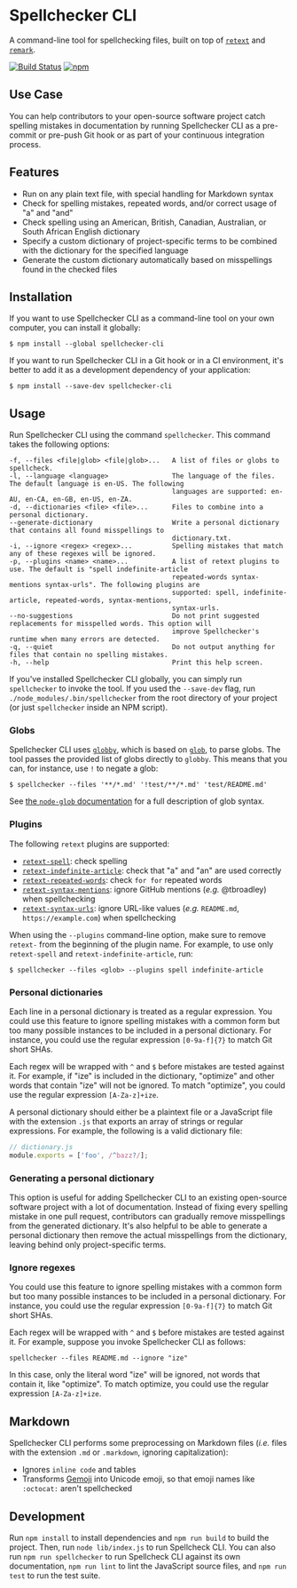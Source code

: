 # Spellchecker CLI

A command-line tool for spellchecking files, built on top of [`retext`](https://github.com/retextjs/retext) and [`remark`](https://github.com/remarkjs/remark).

[![Build Status](https://travis-ci.org/tbroadley/spellchecker-cli.svg?branch=master)](https://travis-ci.org/tbroadley/spellchecker-cli)
[![npm](https://img.shields.io/npm/v/spellchecker-cli.svg)](https://www.npmjs.com/package/spellchecker-cli)

## Use Case

You can help contributors to your open-source software project catch spelling mistakes in documentation by running Spellchecker CLI as a pre-commit or pre-push Git hook or as part of your continuous integration process.

## Features

- Run on any plain text file, with special handling for Markdown syntax
- Check for spelling mistakes, repeated words, and/or correct usage of "a" and "and"
- Check spelling using an American, British, Canadian, Australian, or South African English dictionary
- Specify a custom dictionary of project-specific terms to be combined with the dictionary for the specified language
- Generate the custom dictionary automatically based on misspellings found in the checked files

## Installation

If you want to use Spellchecker CLI as a command-line tool on your own computer, you can install it globally:

```
$ npm install --global spellchecker-cli
```

If you want to run Spellchecker CLI in a Git hook or in a CI environment, it's better to add it as a development dependency of your application:

```
$ npm install --save-dev spellchecker-cli
```

## Usage

Run Spellchecker CLI using the command `spellchecker`. This command takes the following options:

```
-f, --files <file|glob> <file|glob>...   A list of files or globs to spellcheck.
-l, --language <language>                The language of the files. The default language is en-US. The following
                                         languages are supported: en-AU, en-CA, en-GB, en-US, en-ZA.
-d, --dictionaries <file> <file>...      Files to combine into a personal dictionary.
--generate-dictionary                    Write a personal dictionary that contains all found misspellings to
                                         dictionary.txt.
-i, --ignore <regex> <regex>...          Spelling mistakes that match any of these regexes will be ignored.
-p, --plugins <name> <name>...           A list of retext plugins to use. The default is "spell indefinite-article
                                         repeated-words syntax-mentions syntax-urls". The following plugins are
                                         supported: spell, indefinite-article, repeated-words, syntax-mentions,
                                         syntax-urls.
--no-suggestions                         Do not print suggested replacements for misspelled words. This option will
                                         improve Spellchecker's runtime when many errors are detected.
-q, --quiet                              Do not output anything for files that contain no spelling mistakes.
-h, --help                               Print this help screen.
```

If you've installed Spellchecker CLI globally, you can simply run `spellchecker` to invoke the tool. If you used the `--save-dev` flag, run `./node_modules/.bin/spellchecker` from the root directory of your project (or just `spellchecker` inside an NPM script).

### Globs

Spellchecker CLI uses [`globby`](https://github.com/sindresorhus/globby), which is based on [`glob`](https://github.com/isaacs/node-glob), to parse globs. The tool passes the provided list of globs directly to `globby`. This means that you can, for instance, use `!` to negate a glob:

```
$ spellchecker --files '**/*.md' '!test/**/*.md' 'test/README.md'
```

See [the `node-glob` documentation](https://github.com/isaacs/node-glob#glob-primer) for a full description of glob syntax.

### Plugins

The following `retext` plugins are supported:

- [`retext-spell`](https://github.com/retextjs/retext-spell): check spelling
- [`retext-indefinite-article`](https://github.com/retextjs/retext-indefinite-article): check that "a" and "an" are used correctly
- [`retext-repeated-words`](https://github.com/retextjs/retext-repeated-words): check `for for` repeated words
- [`retext-syntax-mentions`](https://github.com/retextjs/retext-syntax-mentions): ignore GitHub mentions (_e.g._ @tbroadley) when spellchecking
- [`retext-syntax-urls`](https://github.com/retextjs/retext-syntax-urls): ignore URL-like values (_e.g._ `README.md`, `https://example.com`) when spellchecking

When using the `--plugins` command-line option, make sure to remove `retext-` from the beginning of the plugin name. For example, to use only `retext-spell` and `retext-indefinite-article`, run:

```
$ spellchecker --files <glob> --plugins spell indefinite-article
```

### Personal dictionaries

Each line in a personal dictionary is treated as a regular expression. You could use this feature to ignore spelling mistakes with a common form but too many possible instances to be included in a personal dictionary. For instance, you could use the regular expression `[0-9a-f]{7}` to match Git short SHAs.

Each regex will be wrapped with `^` and `$` before mistakes are tested against it. For example, if "ize" is included in the dictionary, "optimize" and other words that contain "ize" will not be ignored. To match "optimize", you could use the regular expression `[A-Za-z]+ize`.

A personal dictionary should either be a plaintext file or a JavaScript file with the extension `.js` that exports an array of strings or regular expressions. For example, the following is a valid dictionary file:

```js
// dictionary.js
module.exports = ['foo', /^bazz?/];
```

### Generating a personal dictionary

This option is useful for adding Spellchecker CLI to an existing open-source software project with a lot of documentation. Instead of fixing every spelling mistake in one pull request, contributors can gradually remove misspellings from the generated dictionary. It's also helpful to be able to generate a personal dictionary then remove the actual misspellings from the dictionary, leaving behind only project-specific terms.

### Ignore regexes

You could use this feature to ignore spelling mistakes with a common form but too many possible instances to be included in a personal dictionary. For instance, you could use the regular expression `[0-9a-f]{7}` to match Git short SHAs.

Each regex will be wrapped with `^` and `$` before mistakes are tested against it. For example, suppose you invoke Spellchecker CLI as follows:

```
spellchecker --files README.md --ignore "ize"
```

In this case, only the literal word "ize" will be ignored, not words that contain it, like "optimize". To match optimize, you could use the regular expression `[A-Za-z]+ize`.

## Markdown

Spellchecker CLI performs some preprocessing on Markdown files (_i.e._ files with the extension `.md` or `.markdown`, ignoring capitalization):

- Ignores `inline code` and tables
- Transforms [Gemoji](https://github.com/wooorm/gemoji) into Unicode emoji, so that emoji names like `:octocat:` aren't spellchecked

## Development

Run `npm install` to install dependencies and `npm run build` to build the project. Then, run `node lib/index.js` to run Spellcheck CLI. You can also run `npm run spellchecker` to run Spellcheck CLI against its own documentation, `npm run lint` to lint the JavaScript source files, and `npm run test` to run the test suite.
